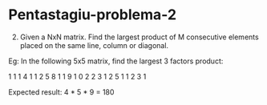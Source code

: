 # Pentastagiu-problema-2
2. Given a NxN matrix. Find the largest product of M consecutive elements placed on the same line, column or diagonal.
 
Eg:
In the following 5x5 matrix, find the largest 3 factors product:
 
1 1 1 4 1
1 2 5 8 1
1 9 1 0 2
2 3 1 2 5
1 1 2 3 1
 
Expected result: 4 * 5 * 9 = 180
